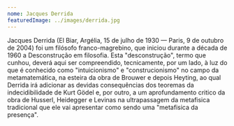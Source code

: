```yaml
---
nome: Jacques Derrida
featuredImage: ../images/derrida.jpg
---
```


Jacques Derrida (El Biar, Argélia, 15 de julho de 1930 — Paris, 9 de outubro de 2004) foi um filósofo franco-magrebino, que iniciou durante a década de 1960 a Desconstrução em filosofia. Esta "desconstrução", termo que cunhou, deverá aqui ser compreendido, tecnicamente, por um lado, à luz do que é conhecido como "intuicionismo" e "construcionismo" no campo da metamatemática, na esteira da obra de Brouwer e depois Heyting, ao qual Derrida irá adicionar as devidas consequências dos teoremas da indecidibilidade de Kurt Gödel e, por outro, a um aprofundamento critico da obra de Husserl, Heidegger e Levinas na ultrapassagem da metafisica tradicional que ele vai apresentar como sendo uma "metafisica da presença". 